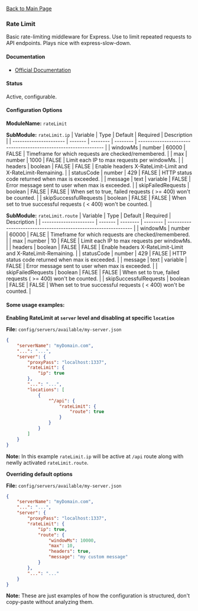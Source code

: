 [Back to Main Page](https://github.com/SorinGFS/access-proxy#configuration)

### Rate Limit

Basic rate-limiting middleware for Express. Use to limit repeated requests to API endpoints. Plays nice with express-slow-down.

#### Documentation

-   [Official Documentation](https://github.com/nfriedly/express-rate-limit#readme)

#### Status

Active, configurable.

#### Configuration Options

**ModuleName:** `rateLimit`

**SubModule:** `rateLimit.ip`
| Variable               | Type    | Default  | Required | Description                                                     |
| ---------------------- | ------- | -------- | -------- | --------------------------------------------------------------- |
| windowMs               | number  | 60000    | FALSE    | Timeframe for which requests are checked/remembered.            |
| max                    | number  | 1000     | FALSE    | Limit each IP to max requests per windowMs.                     |
| headers                | boolean | FALSE    | FALSE    | Enable headers X-RateLimit-Limit and X-RateLimit-Remaining.     |
| statusCode             | number  | 429      | FALSE    | HTTP status code returned when max is exceeded.                 |
| message                | text    | variable | FALSE    | Error message sent to user when max is exceeded.                |
| skipFailedRequests     | boolean | FALSE    | FALSE    | When set to true, failed requests ( >= 400) won't be counted.   |
| skipSuccessfulRequests | boolean | FALSE    | FALSE    | When set to true successful requests ( < 400) won't be counted. |

**SubModule:** `rateLimit.route`
| Variable               | Type    | Default  | Required | Description                                                     |
| ---------------------- | ------- | -------- | -------- | --------------------------------------------------------------- |
| windowMs               | number  | 60000    | FALSE    | Timeframe for which requests are checked/remembered.            |
| max                    | number  | 10       | FALSE    | Limit each IP to max requests per windowMs.                     |
| headers                | boolean | FALSE    | FALSE    | Enable headers X-RateLimit-Limit and X-RateLimit-Remaining.     |
| statusCode             | number  | 429      | FALSE    | HTTP status code returned when max is exceeded.                 |
| message                | text    | variable | FALSE    | Error message sent to user when max is exceeded.                |
| skipFailedRequests     | boolean | FALSE    | FALSE    | When set to true, failed requests ( >= 400) won't be counted.   |
| skipSuccessfulRequests | boolean | FALSE    | FALSE    | When set to true successful requests ( < 400) won't be counted. |

#### Some usage examples:

**Enabling RateLimit at `server` level and disabling at specific `location`**

**File:** `config/servers/available/my-server.json`

```json
{
    "serverName": "myDomain.com",
    "...": "...",
    "server": {
        "proxyPass": "localhost:1337",
        "rateLimit": {
            "ip": true
        },
        "...": "...",
        "locations": [
            {
                "^/api": {
                    "rateLimit": {
                        "route": true
                    }
                }
            }
        ]
    }
}
```
**Note:** In this example `rateLimit.ip` will be active at `/api` route along with newlly activated `rateLimit.route`.

**Overriding default options**

**File:** `config/servers/available/my-server.json`

```json
{
    "serverName": "myDomain.com",
    "...": "...",
    "server": {
        "proxyPass": "localhost:1337",
        "rateLimit": {
            "ip": true,
            "route": {
                "windowMs": 10000,
                "max": 10,
                "headers": true,
                "message": "my custom message"
            }
        },
        "...": "..."
    }
}
```

**Note:** These are just examples of how the configuration is structured, don't copy-paste without analyzing them.